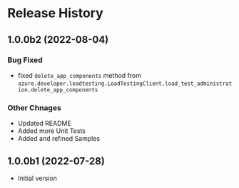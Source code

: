 # Release History

## 1.0.0b2 (2022-08-04)

### Bug Fixed 
- fixed `delete_app_components` method from `azure.developer.loadtesting.LoadTestingClient.load_test_administration.delete_app_components`

### Other Chnages
- Updated README
- Added more Unit Tests
- Added and refined Samples

## 1.0.0b1 (2022-07-28)

- Initial version

